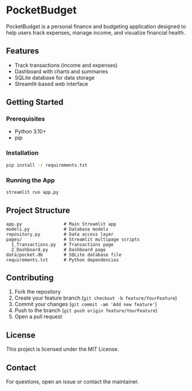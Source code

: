 # PocketBudget

PocketBudget is a personal finance and budgeting application designed to help users track expenses, manage income, and visualize financial health.

## Features
- Track transactions (income and expenses)
- Dashboard with charts and summaries
- SQLite database for data storage
- Streamlit-based web interface

## Getting Started

### Prerequisites
- Python 3.10+
- pip

### Installation
```bash
pip install -r requirements.txt
```

### Running the App
```bash
streamlit run app.py
```

## Project Structure
```
app.py                # Main Streamlit app
models.py             # Database models
repository.py         # Data access layer
pages/                # Streamlit multipage scripts
  1_Transactions.py   # Transactions page
  2_Dashboard.py      # Dashboard page
data/pocket.db        # SQLite database file
requirements.txt      # Python dependencies
```

## Contributing
1. Fork the repository
2. Create your feature branch (`git checkout -b feature/YourFeature`)
3. Commit your changes (`git commit -am 'Add new feature'`)
4. Push to the branch (`git push origin feature/YourFeature`)
5. Open a pull request

## License
This project is licensed under the MIT License.

## Contact
For questions, open an issue or contact the maintainer.

